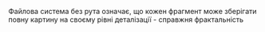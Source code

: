 Файлова система без рута означає, що кожен фрагмент може зберігати повну картину на своєму рівні деталізації - справжня фрактальність